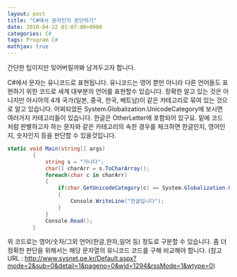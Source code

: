 ```yaml
---
layout: post
title: "C#에서 문자인지 판단하기"
date: 2010-04-22 01:07:00+0900
categories: C#
tags: Program C#
mathjax: true
---
```



간단한 팁이지만 잊어버릴까봐 남겨두고자 합니다.

C#에서 문자는 유니코드로 표현됩니다.
유니코드는 영어 뿐만 아니라 다른 언어들도 표현하기 위한 코드로 세계 대부분의 언어를 표현할수 있습니다.
정확한 알고 있는 것은 아니지만 아시아의 4개 국가(일본, 중국, 한국, 베트남)이 같은 카테고리로 묶여 있는 것으로 알고 있습니다.
어찌되었든 System.Globalization.UnicodeCategory에 보시면 여러가지 카테고리들이 있습니다.
한글은 OtherLetter에 포함되어 있구요.
밑에 코드 처럼 판별하고자 하는 문자와 같은 카테고리의 속한 경우를 체크하면 한글인지, 영어인지, 숫자인지 등을 판단할 수 있을것입니다.

```csharp
static void Main(string[] args)
        {
            string s = "가나다";
            char[] charArr = s.ToCharArray();
            foreach(char c in charArr)
            {
                if(char.GetUnicodeCategory(c) == System.Globalization.UnicodeCategory.OtherLetter)
                { 
                    Console.WriteLine("한글입니다");
                }
            }
            Console.Read();
        }
```

위 코드로는 영어/숫자/그외 언어(한글,한자,일어 등) 정도로 구분할 수 있습니다.
좀 더 정확한 판단을 위해서는 해당 문자열의 유니코드 코드를 구해 비교해야 합니다.
(참고 URL : http://www.sysnet.pe.kr/Default.aspx?mode=2&sub=0&detail=1&pageno=0&wid=1294&rssMode=1&wtype=0)
